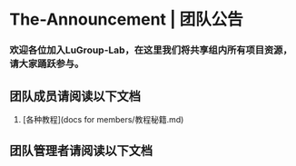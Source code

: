# The-Announcement | 团队公告
### 欢迎各位加入LuGroup-Lab，在这里我们将共享组内所有项目资源，请大家踊跃参与。

## 团队成员请阅读以下文档
1. [各种教程](docs for members/教程秘籍.md)



## 团队管理者请阅读以下文档

